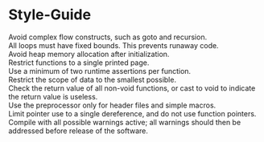 # Style-Guide
Avoid complex flow constructs, such as goto and recursion. <br>
All loops must have fixed bounds. This prevents runaway code. <br>
Avoid heap memory allocation after initialization. <br>
Restrict functions to a single printed page. <br>
Use a minimum of two runtime assertions per function. <br>
Restrict the scope of data to the smallest possible. <br>
Check the return value of all non-void functions, or cast to void to indicate the return value is useless. <br>
Use the preprocessor only for header files and simple macros. <br>
Limit pointer use to a single dereference, and do not use function pointers. <br>
Compile with all possible warnings active; all warnings should then be addressed before release of the software.
